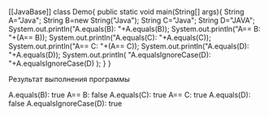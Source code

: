 [[JavaBase]]
class Demo{
	public static void main(String[] args){
		String A="Java";
		String B=new String("Java");
		String C="Java";
		String D="JAVA";
		System.out.println("A.equals(B): "+A.equals(B));
		System.out.println("A== B: "+(A== B));
		System.out.println("A.equals(C): "+A.equals(C));
		System.out.println("A== C: "+(A== C));
		System.out.println("A.equals(D): "+A.equals(D));
		System.out.println(
		"A.equalsIgnoreCase(D): "+A.equalsIgnoreCase(D)
		);
	}
}

Результат выполнения программы

A.equals(B): true
A== B: false
A.equals(C): true
A== C: true
A.equals(D): false
A.equalsIgnoreCase(D): true